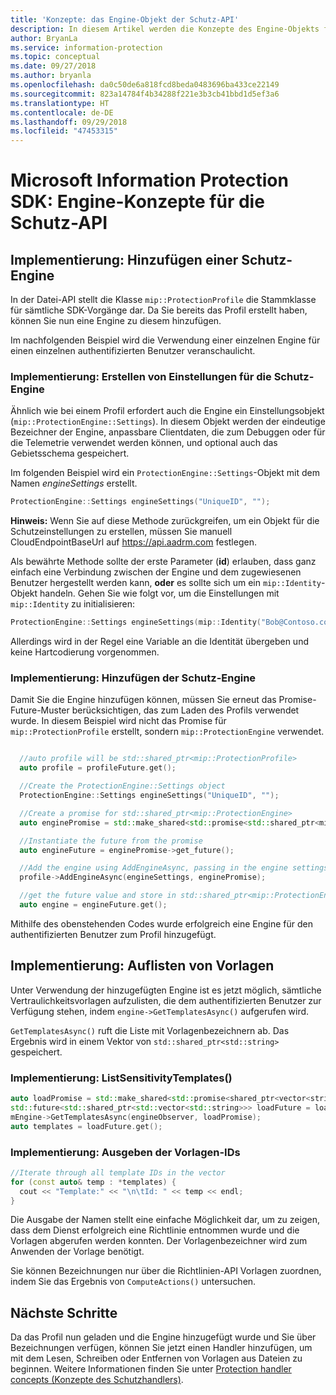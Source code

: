 ```yaml
---
title: 'Konzepte: das Engine-Objekt der Schutz-API'
description: In diesem Artikel werden die Konzepte des Engine-Objekts für den Schutz erläutert, das während der Anwendungsinitialisierung erstellt wird.
author: BryanLa
ms.service: information-protection
ms.topic: conceptual
ms.date: 09/27/2018
ms.author: bryanla
ms.openlocfilehash: da0c50de6a818fcd8beda0483696ba433ce22149
ms.sourcegitcommit: 823a14784f4b34288f221e3b3cb41bbd1d5ef3a6
ms.translationtype: HT
ms.contentlocale: de-DE
ms.lasthandoff: 09/29/2018
ms.locfileid: "47453315"
---
```

# <a name="microsoft-information-protection-sdk---protection-api-engine-concepts"></a>Microsoft Information Protection SDK: Engine-Konzepte für die Schutz-API

## <a name="implementation-add-a-protection-engine"></a>Implementierung: Hinzufügen einer Schutz-Engine

In der Datei-API stellt die Klasse `mip::ProtectionProfile` die Stammklasse für sämtliche SDK-Vorgänge dar. Da Sie bereits das Profil erstellt haben, können Sie nun eine Engine zu diesem hinzufügen.

Im nachfolgenden Beispiel wird die Verwendung einer einzelnen Engine für einen einzelnen authentifizierten Benutzer veranschaulicht.

### <a name="implementation-create-protection-engine-settings"></a>Implementierung: Erstellen von Einstellungen für die Schutz-Engine

Ähnlich wie bei einem Profil erfordert auch die Engine ein Einstellungsobjekt (`mip::ProtectionEngine::Settings`). In diesem Objekt werden der eindeutige Bezeichner der Engine, anpassbare Clientdaten, die zum Debuggen oder für die Telemetrie verwendet werden können, und optional auch das Gebietsschema gespeichert.

Im folgenden Beispiel wird ein `ProtectionEngine::Settings`-Objekt mit dem Namen *engineSettings* erstellt. 

```cpp
ProtectionEngine::Settings engineSettings("UniqueID", "");
```

**Hinweis:** Wenn Sie auf diese Methode zurückgreifen, um ein Objekt für die Schutzeinstellungen zu erstellen, müssen Sie manuell CloudEndpointBaseUrl auf https://api.aadrm.com festlegen.

Als bewährte Methode sollte der erste Parameter (**id**) erlauben, dass ganz einfach eine Verbindung zwischen der Engine und dem zugewiesenen Benutzer hergestellt werden kann, **oder** es sollte sich um ein `mip::Identity`-Objekt handeln. Gehen Sie wie folgt vor, um die Einstellungen mit `mip::Identity` zu initialisieren:

```cpp
ProtectionEngine::Settings engineSettings(mip::Identity("Bob@Contoso.com", "");
```

Allerdings wird in der Regel eine Variable an die Identität übergeben und keine Hartcodierung vorgenommen.

### <a name="implementation-add-the-protection-engine"></a>Implementierung: Hinzufügen der Schutz-Engine

Damit Sie die Engine hinzufügen können, müssen Sie erneut das Promise-Future-Muster berücksichtigen, das zum Laden des Profils verwendet wurde. In diesem Beispiel wird nicht das Promise für `mip::ProtectionProfile` erstellt, sondern `mip::ProtectionEngine` verwendet.

```cpp

  //auto profile will be std::shared_ptr<mip::ProtectionProfile>
  auto profile = profileFuture.get();

  //Create the ProtectionEngine::Settings object
  ProtectionEngine::Settings engineSettings("UniqueID", "");

  //Create a promise for std::shared_ptr<mip::ProtectionEngine>
  auto enginePromise = std::make_shared<std::promise<std::shared_ptr<mip::ProtectionEngine>>>();

  //Instantiate the future from the promise
  auto engineFuture = enginePromise->get_future();

  //Add the engine using AddEngineAsync, passing in the engine settings and the promise
  profile->AddEngineAsync(engineSettings, enginePromise);

  //get the future value and store in std::shared_ptr<mip::ProtectionEngine>
  auto engine = engineFuture.get();
```

Mithilfe des obenstehenden Codes wurde erfolgreich eine Engine für den authentifizierten Benutzer zum Profil hinzugefügt.

## <a name="implementation-list-templates"></a>Implementierung: Auflisten von Vorlagen

Unter Verwendung der hinzugefügten Engine ist es jetzt möglich, sämtliche Vertraulichkeitsvorlagen aufzulisten, die dem authentifizierten Benutzer zur Verfügung stehen, indem `engine->GetTemplatesAsync()` aufgerufen wird. 

`GetTemplatesAsync()` ruft die Liste mit Vorlagenbezeichnern ab. Das Ergebnis wird in einem Vektor von `std::shared_ptr<std::string>` gespeichert.

### <a name="implementation-listsensitivitytemplates"></a>Implementierung: ListSensitivityTemplates()

```cpp
auto loadPromise = std::make_shared<std::promise<shared_ptr<vector<string>>>>();
std::future<std::shared_ptr<std::vector<std::string>>> loadFuture = loadPromise->get_future();
mEngine->GetTemplatesAsync(engineObserver, loadPromise);
auto templates = loadFuture.get();
```

### <a name="implementation-print-the-template-ids"></a>Implementierung: Ausgeben der Vorlagen-IDs

```cpp
//Iterate through all template IDs in the vector
for (const auto& temp : *templates) {
  cout << "Template:" << "\n\tId: " << temp << endl;
}
```

Die Ausgabe der Namen stellt eine einfache Möglichkeit dar, um zu zeigen, dass dem Dienst erfolgreich eine Richtlinie entnommen wurde und die Vorlagen abgerufen werden konnten. Der Vorlagenbezeichner wird zum Anwenden der Vorlage benötigt.

Sie können Bezeichnungen nur über die Richtlinien-API Vorlagen zuordnen, indem Sie das Ergebnis von `ComputeActions()` untersuchen.

## <a name="next-steps"></a>Nächste Schritte

Da das Profil nun geladen und die Engine hinzugefügt wurde und Sie über Bezeichnungen verfügen, können Sie jetzt einen Handler hinzufügen, um mit dem Lesen, Schreiben oder Entfernen von Vorlagen aus Dateien zu beginnen. Weitere Informationen finden Sie unter [Protection handler concepts (Konzepte des Schutzhandlers)](concept-handler-protection-cpp.md).